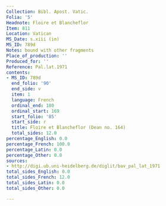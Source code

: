 ```yaml
---
Collection: Bibl. Apost. Vatic.
Folia: '5'
Headnote: Floire et Blancheflor
Item: 811
Location: Vatican
MS_Date: s.xiii (in)
MS_ID: 789d
Notes: bound with other fragments
Place_of_production: ''
Produced_for: ''
Reference: Pal.lat.1971
contents:
- MS_ID: 789d
  end_folio: '90'
  end_side: v
  item: 1
  language: French
  ordinal_end: 180
  ordinal_start: 169
  start_folio: '85'
  start_side: r
  title: Floire et Blancheflor (Dean no. 164)
  total_sides: 12.0
percentage_English: 0.0
percentage_French: 100.0
percentage_Latin: 0.0
percentage_Other: 0.0
sources:
- http://digi.ub.uni-heidelberg.de/diglit/bav_pal_lat_1971
total_sides_English: 0.0
total_sides_French: 12.0
total_sides_Latin: 0.0
total_sides_Other: 0.0

---
```

